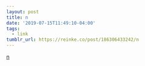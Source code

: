 ```yaml
---
layout: post
title: n
date: '2019-07-15T11:49:10-04:00'
tags:
  - link
tumblr_url: https://reinke.co/post/186306433242/n
---
```

[n](https://www.npmjs.com/package/n)  
